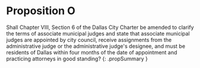# Proposition O

Shall Chapter VIII, Section 6 of the Dallas City Charter be amended to clarify the terms of associate municipal judges and state that associate municipal judges are appointed by city council, receive assignments from the administrative judge or the administrative judge's designee, and must be residents of Dallas within four months of the date of appointment and practicing attorneys in good standing?
{: .propSummary }
